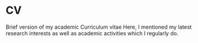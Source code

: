 # CV
Brief version of my academic Curriculum vitae 
Here, I mentioned my latest research interests as well as academic activities which I regularly do.
